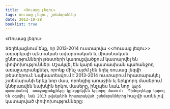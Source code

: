 ```yaml
---
title:  «Ռուսաց լեզու»
tags: ռուսաց լեզու, շտեմարաններ
date: 2012-10-28
booklist: true
---
```



«Ռուսաց լեզու»

Տեղեկացնում ենք, որ 2013-2014 ուստարվա <<Ռուսաց լեզու>> առարկայի պետական ավարտական և 
միասնական քննությունների թեստերի կառուցվածքում կատարվել են փոփոխություններ: Մշակվել են 
կարճ պատասխան պահանջող առաջադրանքներ, որոնք մինչ այժմ չեն եղել ռուսաց լեզվի թեստերում: 
Նախատեսվում է 2013-2014 ուստարում հրատարակել շտեմարանի երեք նոր մաս, որոնցից առաջին և 
երկրորդ մասերում կներառվեն նախկին երկու մասերը, ինչպես նաև նոր` կարճ պատասխանով 
առաջադրանքները կընդգրկվեն երրորդ մասում: 
Դիմորդները կարող են օգտվել նաև 2013 թվականին հրատարակված շտեմարաններից` հաշվի 
առնելով կատարված փոփոխությունները: 

